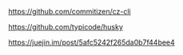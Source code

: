 https://github.com/commitizen/cz-cli

https://github.com/typicode/husky

https://juejin.im/post/5afc5242f265da0b7f44bee4